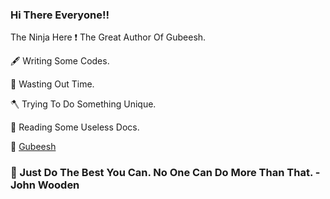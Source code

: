 ### Hi There Everyone!!
 The Ninja Here
 ❗ The Great Author Of Gubeesh.
 
 🖋️ Writing Some Codes.
 
 🍜 Wasting Out Time.
 
 🪓 Trying To Do Something Unique.
 
 📜 Reading Some Useless Docs.
 
 🔗 [Gubeesh](https://github.com/NotGubeesh "The Greatest")
 
### 🚩 Just Do The Best You Can. No One Can Do More Than That. -John Wooden
 
